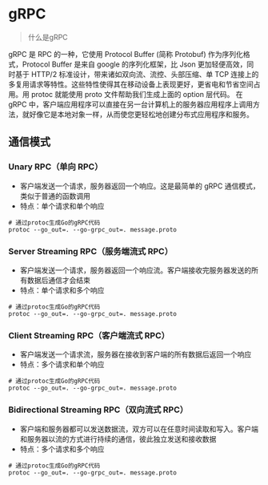 # gRPC

> 什么是gRPC
>
gRPC 是 RPC 的一种，它使用 Protocol Buffer (简称 Protobuf) 作为序列化格式，Protocol Buffer 是来自 google 的序列化框架，比
Json 更加轻便高效，同时基于 HTTP/2 标准设计，带来诸如双向流、流控、头部压缩、单 TCP
连接上的多复用请求等特性。这些特性使得其在移动设备上表现更好，更省电和节省空间占用。用 protoc 就能使用 proto 文件帮助我们生成上面的
option 层代码。
在 gRPC 中，客户端应用程序可以直接在另一台计算机上的服务器应用程序上调用方法，就好像它是本地对象一样，从而使您更轻松地创建分布式应用程序和服务。

## 通信模式

### Unary RPC（单向 RPC）

* 客户端发送一个请求，服务器返回一个响应。这是最简单的 gRPC 通信模式，类似于普通的函数调用
* 特点：单个请求和单个响应

```shell
# 通过protoc生成Go的gRPC代码
protoc --go_out=. --go-grpc_out=. message.proto
```

### Server Streaming RPC（服务端流式 RPC）

* 客户端发送一个请求，服务器返回一个响应流。客户端接收完服务器发送的所有数据后通信才会结束
* 特点：单个请求和多个响应

```shell
# 通过protoc生成Go的gRPC代码
protoc --go_out=. --go-grpc_out=. message.proto
```

### Client Streaming RPC（客户端流式 RPC）

* 客户端发送一个请求流，服务器在接收到客户端的所有数据后返回一个响应
* 特点：多个请求和单个响应

```shell
# 通过protoc生成Go的gRPC代码
protoc --go_out=. --go-grpc_out=. message.proto
```

### Bidirectional Streaming RPC（双向流式 RPC）

* 客户端和服务器都可以发送数据流，双方可以在任意时间读取和写入。客户端和服务器以流的方式进行持续的通信，彼此独立发送和接收数据
* 特点：多个请求和多个响应

```shell
# 通过protoc生成Go的gRPC代码
protoc --go_out=. --go-grpc_out=. message.proto
```